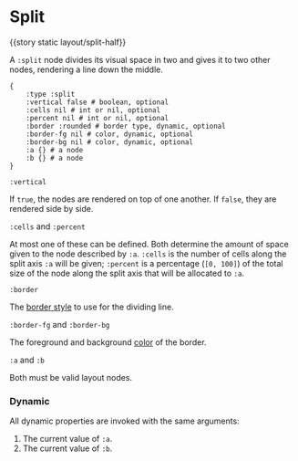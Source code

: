 # Split

{{story static layout/split-half}}

A `:split` node divides its visual space in two and gives it to two other nodes, rendering a line down the middle.

```janet
{
    :type :split
    :vertical false # boolean, optional
    :cells nil # int or nil, optional
    :percent nil # int or nil, optional
    :border :rounded # border type, dynamic, optional
    :border-fg nil # color, dynamic, optional
    :border-bg nil # color, dynamic, optional
    :a {} # a node
    :b {} # a node
}
```

`:vertical`

If `true`, the nodes are rendered on top of one another. If `false`, they are rendered side by side.

`:cells` and `:percent`

At most one of these can be defined. Both determine the amount of space given to the node described by `:a`. `:cells` is the number of cells along the split axis `:a` will be given; `:percent` is a percentage (`[0, 100]`) of the total size of the node along the split axis that will be allocated to `:a`.

`:border`

The [border style](#border-styles) to use for the dividing line.

`:border-fg` and `:border-bg`

The foreground and background [color](/api.md#color) of the border.

`:a` and `:b`

Both must be valid layout nodes.

### Dynamic

All dynamic properties are invoked with the same arguments:

1. The current value of `:a`.
1. The current value of `:b`.
